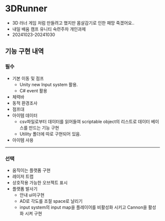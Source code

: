 # 3DRunner
- 3D 러너 게임 처럼 만들려고 했지만 몸살감기로 인한 패망 죽겠어요..
- 내일 배움 캠프 유니티 숙련주차 개인과제
- 20241023-20241030
## 기능 구현 내역
### 필수
- 기본 이동 및 점프
  - Unity new Input system 활용.
  - C# event 활용
- 체력바
- 동적 환경조사
- 점프대
- 아이템 데이터
  - csv파일로부터 데이터를 읽어들여 scriptable object의 리스트로 데이터 베이스를 만드는 기능 구현
  - Utility 폴더에 따로 구현되어 있음.
- 아이템 사용
- --
### 선택
- 움직이는 플랫폼 구현
- 레이저 트랩
- 상호작용 가능한 오브젝트 표시
- 플랫폼 발사기
  - 안내 ui미구현
  - AD로 각도를 조절 space로 날리기
  - input system의 input map을 플레이어를 비활성화 시키고 Cannon을 활성화 시켜 구현
